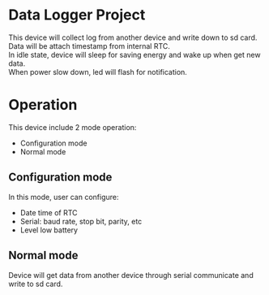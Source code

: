 # Data Logger Project
This device will collect log from another device and write down to sd card.<br>
Data will be attach timestamp from internal RTC.<br>
In idle state, device will sleep for saving energy and wake up when get new data.<br>
When power slow down, led will flash for notification.<br>

# Operation
This device include 2 mode operation:
- Configuration mode<br>
- Normal mode<br>

## Configuration mode
In this mode, user can configure:
- Date time of RTC<br>
- Serial: baud rate, stop bit, parity, etc<br>
- Level low battery<br>

## Normal mode
Device will get data from another device through serial communicate and write to sd card.<br>
